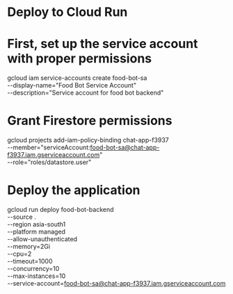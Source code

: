 # Deploy to Cloud Run

# First, set up the service account with proper permissions
gcloud iam service-accounts create food-bot-sa \
  --display-name="Food Bot Service Account" \
  --description="Service account for food bot backend"

# Grant Firestore permissions
gcloud projects add-iam-policy-binding chat-app-f3937 \
  --member="serviceAccount:food-bot-sa@chat-app-f3937.iam.gserviceaccount.com" \
  --role="roles/datastore.user"

# Deploy the application
gcloud run deploy food-bot-backend \
  --source . \
  --region asia-south1 \
  --platform managed \
  --allow-unauthenticated \
  --memory=2Gi \
  --cpu=2 \
  --timeout=1000 \
  --concurrency=10 \
  --max-instances=10 \
  --service-account=food-bot-sa@chat-app-f3937.iam.gserviceaccount.com 
